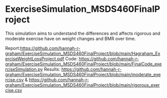 # ExerciseSimulation_MSDS460FinalProject


This simulation aims to understand the differences and affects rigorous and moderate exercise have on weight changes and BMR over time.

Report:https://github.com/hannah-r-graham/ExerciseSimulation_MSDS460FinalProject/blob/main/Hagraham_ExerciseWeightLossProject.pdf
Code: https://github.com/hannah-r-graham/ExerciseSimulation_MSDS460FinalProject/blob/main/FinalCode_exerciseSimulation.py
Results: https://github.com/hannah-r-graham/ExerciseSimulation_MSDS460FinalProject/blob/main/moderate_exercise.csv & https://github.com/hannah-r-graham/ExerciseSimulation_MSDS460FinalProject/blob/main/rigorous_exercise.csv

